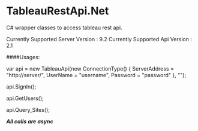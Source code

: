 # TableauRestApi.Net

C# wrapper classes to access tableau rest api.

Currently Supported Server Version : 9.2
Currently Supported Api Version : 2.1 

####Usages:

var api = new TableauApi(new ConnectionType()
            {
                ServerAddress = "http://server/",
                UserName = "username",
                Password = "password"
            }, "");

api.SignIn();

api.GetUsers();

api.Query_Sites();

***All calls are async***